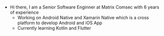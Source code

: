 - Hi there, I am a Senior Software Enginner at Matrix Comsec with 6 years of experience
  - Working on Android Native and Xamarin Native which is a cross platform to develop Android and iOS App
  - Currently learning Kotlin and Flutter


<!---
SejalHarsoda/SejalHarsoda is a ✨ special ✨ repository because its `README.md` (this file) appears on your GitHub profile.
You can click the Preview link to take a look at your changes.
--->
